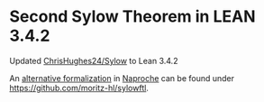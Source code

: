 # Second Sylow Theorem in LEAN 3.4.2

Updated [ChrisHughes24/Sylow](https://github.com/ChrisHughes24/Sylow) to Lean 3.4.2

An [alternative formalization](https://github.com/moritz-hl/sylowftl) in [Naproche](https://github.com/Naproche/Naproche-SAD) can be found under https://github.com/moritz-hl/sylowftl.
